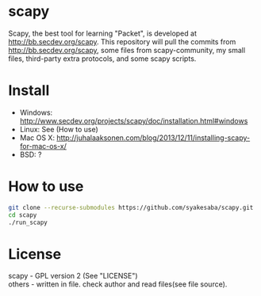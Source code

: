 scapy
=====

Scapy, the best tool for learning "Packet", is developed at <http://bb.secdev.org/scapy>.
This repository will pull the commits from <http://bb.secdev.org/scapy>, 
some files from scapy-community, my small files, third-party extra protocols, 
and some scapy scripts.

Install
=====
- Windows: <http://www.secdev.org/projects/scapy/doc/installation.html#windows>
- Linux: See (How to use)
- Mac OS X: <http://juhalaaksonen.com/blog/2013/12/11/installing-scapy-for-mac-os-x/>
- BSD: ?

How to use
=====
```sh
git clone --recurse-submodules https://github.com/syakesaba/scapy.git
cd scapy
./run_scapy
```

License
=====
scapy - GPL version 2 (See "LICENSE")  
others - written in file. check author and read files(see file source).
